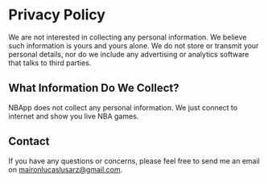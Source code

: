 # Privacy Policy
We are not interested in collecting any personal information. We believe such information is yours and yours alone. We do not store or transmit your personal details, nor do we include any advertising or analytics software that talks to third parties.

## What Information Do We Collect?
NBApp does not collect any personal information. We just connect to internet and show you live NBA games.

## Contact
If you have any questions or concerns, please feel free to send me an email on maironlucaslusarz@gmail.com.